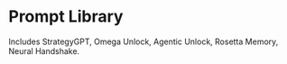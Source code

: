 # Prompt Library
Includes StrategyGPT, Omega Unlock, Agentic Unlock, Rosetta Memory, Neural Handshake.
